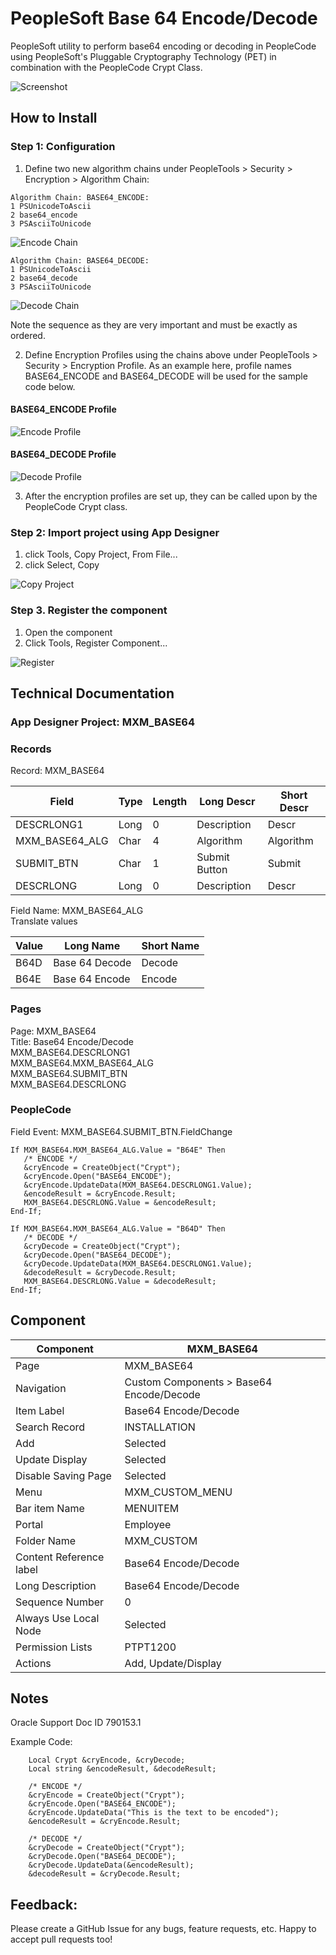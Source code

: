 # PeopleSoft Base 64 Encode/Decode
PeopleSoft utility to perform base64 encoding or decoding in PeopleCode using PeopleSoft's Pluggable Cryptography Technology (PET) in combination with the PeopleCode Crypt Class.

![Screenshot](img/screenshot.png)

## How to Install
### Step 1: Configuration    
1) Define two new algorithm chains under PeopleTools > Security > Encryption > Algorithm Chain:
```
Algorithm Chain: BASE64_ENCODE:
1 PSUnicodeToAscii
2 base64_encode
3 PSAsciiToUnicode
```
![Encode Chain](img/BASE64_ENCODE_chain.png)
```
Algorithm Chain: BASE64_DECODE:
1 PSUnicodeToAscii
2 base64_decode
3 PSAsciiToUnicode
```
![Decode Chain](img/BASE64_DECODE_chain.png)

Note the sequence as they are very important and must be exactly as ordered.

2) Define Encryption Profiles using the chains above under PeopleTools > Security > Encryption Profile. As an example here, profile names BASE64_ENCODE and BASE64_DECODE will be used for the sample code below.

#### BASE64_ENCODE Profile
![Encode Profile](img/BASE64_ENCODE_profile.png)

#### BASE64_DECODE Profile
![Decode Profile](img/BASE64_DECODE_profile.png)

3) After the encryption profiles are set up, they can be called upon by the PeopleCode Crypt class.

### Step 2: Import project using App Designer
1. click Tools, Copy Project, From File...   
2. click Select, Copy

![Copy Project](img/copy.png)

### Step 3. Register the component
1. Open the component
2. Click Tools, Register Component...

![Register](img/register.png)


## Technical Documentation
### App Designer Project: MXM_BASE64

### Records
			
Record: MXM_BASE64  

| Field | Type | Length | Long Descr | Short Descr |
| ------ | --------- | --------- | --------- | --------- | 
| DESCRLONG1 | Long | 0 | Description | Descr |         
| MXM_BASE64_ALG | Char | 4 | Algorithm | Algorithm |      
| SUBMIT_BTN | Char | 1 | Submit Button | Submit |         
| DESCRLONG | Long | 0 | Description | Descr |    

Field Name: MXM_BASE64_ALG  
Translate values

| Value | Long Name | Short Name |
| ------| --------- |------------|
| B64D | Base 64 Decode | Decode |
| B64E | Base 64 Encode | Encode |


### Pages

Page: MXM_BASE64   
Title: Base64 Encode/Decode    
MXM_BASE64.DESCRLONG1   
MXM_BASE64.MXM_BASE64_ALG   
MXM_BASE64.SUBMIT_BTN   
MXM_BASE64.DESCRLONG   


### PeopleCode

Field Event: MXM_BASE64.SUBMIT_BTN.FieldChange

```
If MXM_BASE64.MXM_BASE64_ALG.Value = "B64E" Then
   /* ENCODE */
   &cryEncode = CreateObject("Crypt");
   &cryEncode.Open("BASE64_ENCODE");
   &cryEncode.UpdateData(MXM_BASE64.DESCRLONG1.Value);
   &encodeResult = &cryEncode.Result;
   MXM_BASE64.DESCRLONG.Value = &encodeResult;
End-If;

If MXM_BASE64.MXM_BASE64_ALG.Value = "B64D" Then
   /* DECODE */
   &cryDecode = CreateObject("Crypt");
   &cryDecode.Open("BASE64_DECODE");
   &cryDecode.UpdateData(MXM_BASE64.DESCRLONG1.Value);
   &decodeResult = &cryDecode.Result;
   MXM_BASE64.DESCRLONG.Value = &decodeResult;
End-If;
```

## Component

| Component | MXM_BASE64 | 
| ------| --------- |
| Page | MXM_BASE64 | 
| Navigation | Custom Components > Base64 Encode/Decode | 
| Item Label | Base64 Encode/Decode | 
| Search Record | INSTALLATION |
| Add | Selected | 
| Update Display | Selected |
| Disable Saving Page | Selected | 
| Menu | MXM_CUSTOM_MENU |
| Bar item Name | MENUITEM | 
| Portal | Employee |
| Folder Name | MXM_CUSTOM | 
| Content Reference label | Base64 Encode/Decode |
| Long Description | Base64 Encode/Decode | 
| Sequence Number | 0 |
| Always Use Local Node | Selected | 
| Permission Lists | PTPT1200 |
| Actions | Add, Update/Display | 

## Notes
Oracle Support Doc ID 790153.1  

Example Code:
```
    Local Crypt &cryEncode, &cryDecode;
    Local string &encodeResult, &decodeResult;

    /* ENCODE */
    &cryEncode = CreateObject("Crypt");
    &cryEncode.Open("BASE64_ENCODE");
    &cryEncode.UpdateData("This is the text to be encoded");
    &encodeResult = &cryEncode.Result;

    /* DECODE */
    &cryDecode = CreateObject("Crypt");
    &cryDecode.Open("BASE64_DECODE");
    &cryDecode.UpdateData(&encodeResult);
    &decodeResult = &cryDecode.Result;
```

## Feedback:
Please create a GitHub Issue for any bugs, feature requests, etc. Happy to accept pull requests too!
